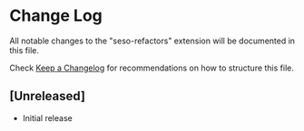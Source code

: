 # Change Log

All notable changes to the "seso-refactors" extension will be documented in this file.

Check [Keep a Changelog](http://keepachangelog.com/) for recommendations on how to structure this file.

## [Unreleased]

- Initial release